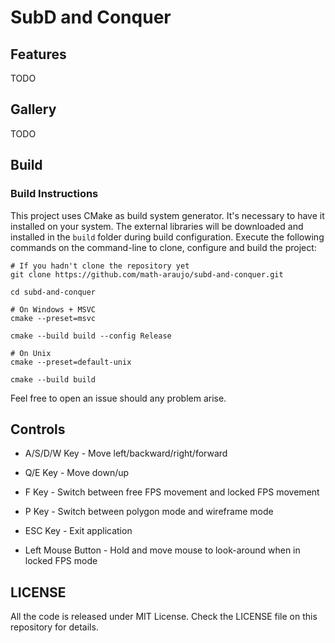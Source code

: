 # SubD and Conquer


## Features

TODO

## Gallery

TODO

## Build

### Build Instructions

This project uses CMake as build system generator. It's necessary to have it installed on your system. The external libraries will be downloaded and installed in the `build` folder during build configuration. Execute the following commands on the command-line to clone, configure and build the project:

```
# If you hadn't clone the repository yet
git clone https://github.com/math-araujo/subd-and-conquer.git

cd subd-and-conquer

# On Windows + MSVC
cmake --preset=msvc

cmake --build build --config Release

# On Unix
cmake --preset=default-unix

cmake --build build

```

Feel free to open an issue should any problem arise. 

## Controls

* A/S/D/W Key - Move left/backward/right/forward

* Q/E Key - Move down/up

* F Key - Switch between free FPS movement and locked FPS movement

* P Key - Switch between polygon mode and wireframe mode

* ESC Key - Exit application

* Left Mouse Button - Hold and move mouse to look-around when in locked FPS mode


## LICENSE

All the code is released under MIT License. Check the LICENSE file on this repository for details.